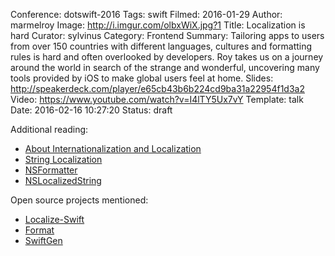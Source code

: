 Conference: dotswift-2016
Tags: swift
Filmed: 2016-01-29
Author: marmelroy
Image: http://i.imgur.com/olbxWiX.jpg?1
Title: Localization is hard
Curator: sylvinus
Category: Frontend
Summary: Tailoring apps to users from over 150 countries with different languages, cultures and formatting rules is hard and often overlooked by developers. Roy takes us on a journey around the world in search of the strange and wonderful, uncovering many tools provided by iOS to make global users feel at home.
Slides: http://speakerdeck.com/player/e65cb43b6b224cd9ba31a22954f1d3a2
Video: https://www.youtube.com/watch?v=I4lTY5Ux7vY
Template: talk
Date: 2016-02-16 10:27:20
Status: draft


Additional reading:

 - [About Internationalization and Localization](https://developer.apple.com/library/prerelease/ios/documentation/MacOSX/Conceptual/BPInternational/Introduction/Introduction.html)
 - [String Localization](https://www.objc.io/issues/9-strings/string-localization/)
 - [NSFormatter](http://nshipster.com/nsformatter/)
 - [NSLocalized​String](http://nshipster.com/nslocalizedstring/)


Open source projects mentioned:

 - [Localize-Swift](https://github.com/marmelroy/Localize-Swift)
 - [Format](https://github.com/marmelroy/Format)
 - [SwiftGen](https://github.com/AliSoftware/SwiftGen)
